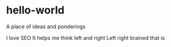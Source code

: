 # hello-world
A place of ideas and ponderings

I love SEO
It helps me think left and right
Left right brained that is

